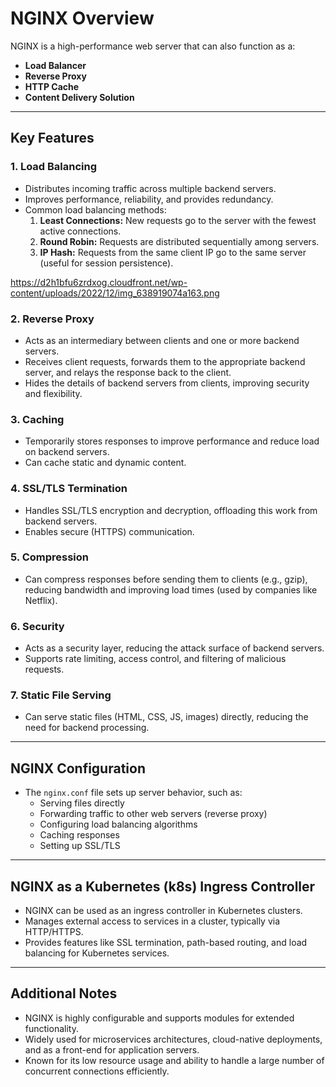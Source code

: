 # NGINX Overview

NGINX is a high-performance web server that can also function as a:

- **Load Balancer**
- **Reverse Proxy**
- **HTTP Cache**
- **Content Delivery Solution**

---

## Key Features

### 1. Load Balancing

- Distributes incoming traffic across multiple backend servers.
- Improves performance, reliability, and provides redundancy.
- Common load balancing methods:
  1. **Least Connections:** New requests go to the server with the fewest active connections.
  2. **Round Robin:** Requests are distributed sequentially among servers.
  3. **IP Hash:** Requests from the same client IP go to the same server (useful for session persistence).

https://d2h1bfu6zrdxog.cloudfront.net/wp-content/uploads/2022/12/img_638919074a163.png

### 2. Reverse Proxy

- Acts as an intermediary between clients and one or more backend servers.
- Receives client requests, forwards them to the appropriate backend server, and relays the response back to the client.
- Hides the details of backend servers from clients, improving security and flexibility.

### 3. Caching

- Temporarily stores responses to improve performance and reduce load on backend servers.
- Can cache static and dynamic content.

### 4. SSL/TLS Termination

- Handles SSL/TLS encryption and decryption, offloading this work from backend servers.
- Enables secure (HTTPS) communication.

### 5. Compression

- Can compress responses before sending them to clients (e.g., gzip), reducing bandwidth and improving load times (used by companies like Netflix).

### 6. Security

- Acts as a security layer, reducing the attack surface of backend servers.
- Supports rate limiting, access control, and filtering of malicious requests.

### 7. Static File Serving

- Can serve static files (HTML, CSS, JS, images) directly, reducing the need for backend processing.

---

## NGINX Configuration

- The `nginx.conf` file sets up server behavior, such as:
  - Serving files directly
  - Forwarding traffic to other web servers (reverse proxy)
  - Configuring load balancing algorithms
  - Caching responses
  - Setting up SSL/TLS

---

## NGINX as a Kubernetes (k8s) Ingress Controller

- NGINX can be used as an ingress controller in Kubernetes clusters.
- Manages external access to services in a cluster, typically via HTTP/HTTPS.
- Provides features like SSL termination, path-based routing, and load balancing for Kubernetes services.

---

## Additional Notes

- NGINX is highly configurable and supports modules for extended functionality.
- Widely used for microservices architectures, cloud-native deployments, and as a front-end for application servers.
- Known for its low resource usage and ability to handle a large number of concurrent connections efficiently.
